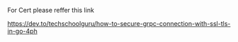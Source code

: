 For Cert please reffer this link

https://dev.to/techschoolguru/how-to-secure-grpc-connection-with-ssl-tls-in-go-4ph

